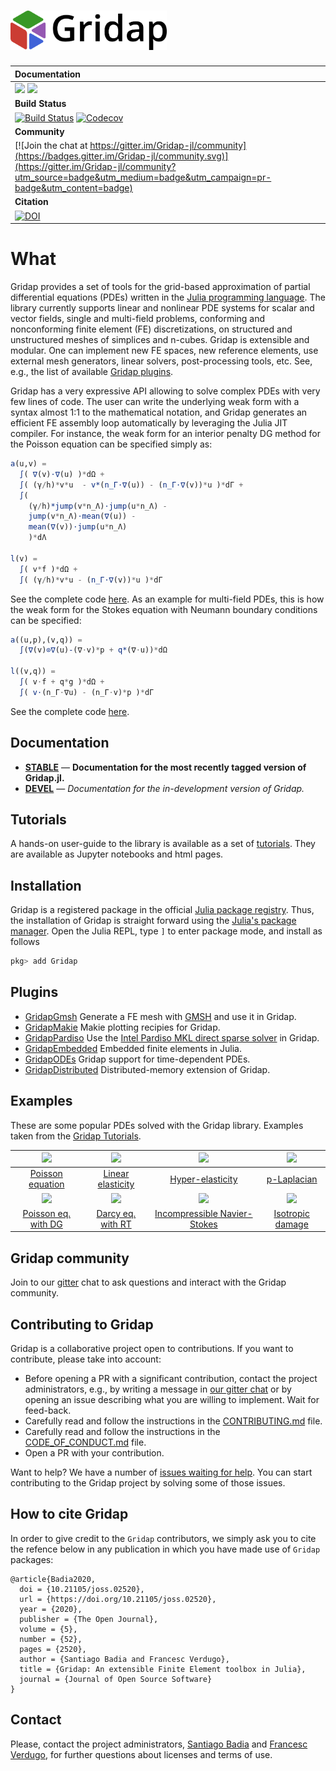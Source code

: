 # <img src="https://github.com/gridap/Gridap.jl/blob/master/images/color-text.png" width="250" title="Gridap logo">


| **Documentation** |
|:------------ |
| [![](https://img.shields.io/badge/docs-stable-blue.svg)](https://gridap.github.io/Gridap.jl/stable) [![](https://img.shields.io/badge/docs-dev-blue.svg)](https://gridap.github.io/Gridap.jl/dev) |
|**Build Status** |
| [![Build Status](https://github.com/gridap/Gridap.jl/workflows/CI/badge.svg?branch=master)](https://github.com/gridap/Gridap.jl/actions?query=workflow%3ACI) [![Codecov](https://codecov.io/gh/gridap/Gridap.jl/branch/master/graph/badge.svg)](https://codecov.io/gh/gridap/Gridap.jl) |
| **Community** |
| [![Join the chat at https://gitter.im/Gridap-jl/community](https://badges.gitter.im/Gridap-jl/community.svg)](https://gitter.im/Gridap-jl/community?utm_source=badge&utm_medium=badge&utm_campaign=pr-badge&utm_content=badge) |
| **Citation** |
| [![DOI](https://joss.theoj.org/papers/10.21105/joss.02520/status.svg)](https://doi.org/10.21105/joss.02520) |

# What

Gridap provides a set of tools for the grid-based approximation of partial differential equations (PDEs) written in the
[Julia programming language](https://julialang.org/). The library currently supports linear and nonlinear PDE systems for scalar and vector fields, single and multi-field problems, conforming and nonconforming finite element (FE) discretizations, on structured and unstructured meshes of simplices and n-cubes. Gridap is extensible and modular. One can implement new FE spaces, new reference elements, use external mesh generators, linear solvers, post-processing tools, etc. See, e.g., the list of available [Gridap plugins](https://github.com/gridap/Gridap.jl#plugins).

Gridap has a very expressive API allowing to solve complex PDEs with very few lines of code. The user can write the underlying weak form with a syntax almost 1:1 to the mathematical notation, and Gridap generates an efficient FE assembly loop automatically by leveraging the Julia JIT compiler. For instance, the weak form for an interior penalty DG method for the Poisson equation can be specified simply as: 
```julia
a(u,v) =
  ∫( ∇(v)⋅∇(u) )*dΩ +
  ∫( (γ/h)*v*u  - v*(n_Γ⋅∇(u)) - (n_Γ⋅∇(v))*u )*dΓ +
  ∫(
    (γ/h)*jump(v*n_Λ)⋅jump(u*n_Λ) -
    jump(v*n_Λ)⋅mean(∇(u)) -
    mean(∇(v))⋅jump(u*n_Λ)
    )*dΛ

l(v) =
  ∫( v*f )*dΩ +
  ∫( (γ/h)*v*u - (n_Γ⋅∇(v))*u )*dΓ
```
See the complete code [here](https://github.com/gridap/Gridap.jl/blob/master/test/GridapTests/PoissonDGTests.jl). As an example for multi-field PDEs, this is how the weak form for the Stokes equation with Neumann boundary conditions can be specified:
```julia
a((u,p),(v,q)) =
  ∫(∇(v)⊙∇(u)-(∇⋅v)*p + q*(∇⋅u))*dΩ

l((v,q)) =
  ∫( v⋅f + q*g )*dΩ +
  ∫( v⋅(n_Γ⋅∇u) - (n_Γ⋅v)*p )*dΓ
```
See the complete code [here](https://github.com/gridap/Gridap.jl/blob/master/test/GridapTests/StokesTaylorHoodTests.jl).


## Documentation

- [**STABLE**](https://gridap.github.io/Gridap.jl/stable) &mdash; **Documentation for the most recently tagged version of Gridap.jl.**
- [**DEVEL**](https://gridap.github.io/Gridap.jl/dev) &mdash; *Documentation for the in-development version of Gridap.*

## Tutorials

A hands-on user-guide to the library is available as a set of [tutorials](https://github.com/gridap/Tutorials). They are available as Jupyter notebooks and html pages.

## Installation

Gridap is a registered package in the official [Julia package registry](https://github.com/JuliaRegistries/General).  Thus, the installation of Gridap is straight forward using the [Julia's package manager](https://julialang.github.io/Pkg.jl/v1/). Open the Julia REPL, type `]` to enter package mode, and install as follows
```julia
pkg> add Gridap
```

## Plugins

- [GridapGmsh](https://github.com/gridap/GridapGmsh.jl) Generate a FE mesh with [GMSH](www.gmsh.info) and use it in Gridap.
- [GridapMakie](https://github.com/gridap/GridapMakie.jl) Makie plotting recipies for Gridap.
- [GridapPardiso](https://github.com/gridap/GridapPardiso.jl) Use the [Intel Pardiso MKL direct sparse solver](https://software.intel.com/en-us/mkl-developer-reference-fortran-intel-mkl-pardiso-parallel-direct-sparse-solver-interface) in Gridap.
- [GridapEmbedded](https://github.com/gridap/GridapEmbedded.jl) Embedded finite elements in Julia.
- [GridapODEs](https://github.com/gridap/GridapODEs.jl) Gridap support for time-dependent PDEs.
- [GridapDistributed](https://github.com/gridap/GridapDistributed.jl) Distributed-memory extension of Gridap.

## Examples

These are some popular PDEs solved with the Gridap library. Examples taken from the [Gridap Tutorials](https://github.com/gridap/Tutorials).

| ![](https://gridap.github.io/Tutorials/dev/assets/poisson/fig_uh.png)   |  ![](https://gridap.github.io/Tutorials/dev/assets/elasticity/disp_ux_40.png) | ![](https://gridap.github.io/Tutorials/dev/assets/hyperelasticity/neo_hook_3d.png)  | ![](https://gridap.github.io/Tutorials/dev/assets/p_laplacian/sol-plap.png)  |
|:-------------:|:-------------:|:-----:|:----:|
| [Poisson equation](https://gridap.github.io/Tutorials/dev/pages/t001_poisson/) |  [Linear elasticity](https://gridap.github.io/Tutorials/dev/pages/t003_elasticity/) |  [Hyper-elasticity](https://gridap.github.io/Tutorials/dev/pages/t005_hyperelasticity/)  | [p-Laplacian](https://gridap.github.io/Tutorials/dev/pages/t004_p_laplacian/)   |
| ![](https://gridap.github.io/Tutorials/dev/assets/dg_discretization/jump_u.png) | ![](https://gridap.github.io/Tutorials/dev/assets/darcy/darcy_results.png) |![](https://gridap.github.io/Tutorials/dev/assets/inc_navier_stokes/ins_solution.png) | ![](https://gridap.github.io/Tutorials/dev/assets/isotropic_damage/damage_end.png) |
| [Poisson eq. with DG](https://gridap.github.io/Tutorials/dev/pages/t006_dg_discretization/)  |  [Darcy eq. with RT](https://gridap.github.io/Tutorials/dev/pages/t007_darcy/)  |  [Incompressible Navier-Stokes](https://gridap.github.io/Tutorials/dev/pages/t008_inc_navier_stokes/)  | [Isotropic damage](https://gridap.github.io/Tutorials/dev/pages/t010_isotropic_damage/)  |

 ## Gridap community

Join to our [gitter](https://gitter.im/Gridap-jl/community) chat to ask questions and interact with the Gridap community.

## Contributing to Gridap

Gridap is a collaborative project open to contributions. If you want to contribute, please take into account:

  - Before opening a PR with a significant contribution, contact the project administrators, e.g., by writing a message in [our gitter chat](https://gitter.im/Gridap-jl/community) or by opening an issue describing what you are willing to implement. Wait for feed-back.
  - Carefully read and follow the instructions in the [CONTRIBUTING.md](https://github.com/gridap/Gridap.jl/blob/master/CONTRIBUTING.md) file.
  - Carefully read and follow the instructions in the [CODE_OF_CONDUCT.md](https://github.com/gridap/Gridap.jl/blob/master/CODE_OF_CONDUCT.md) file.
  - Open a PR with your contribution.

Want to help? We have a number of [issues waiting for help](https://github.com/gridap/Gridap.jl/labels/help%20wanted). You can start contributing to the Gridap project by solving some of those issues.


## How to cite Gridap

In order to give credit to the `Gridap` contributors, we simply ask you to cite the refence below in any publication in which you have made use of `Gridap` packages:

```
@article{Badia2020,
  doi = {10.21105/joss.02520},
  url = {https://doi.org/10.21105/joss.02520},
  year = {2020},
  publisher = {The Open Journal},
  volume = {5},
  number = {52},
  pages = {2520},
  author = {Santiago Badia and Francesc Verdugo},
  title = {Gridap: An extensible Finite Element toolbox in Julia},
  journal = {Journal of Open Source Software}
}
```

## Contact


Please, contact the project administrators, [Santiago Badia](mailto:santiago.badia@monash.edu) and [Francesc Verdugo](mailto:fverdugo@cimne.upc.edu), for further questions about licenses and terms of use.

